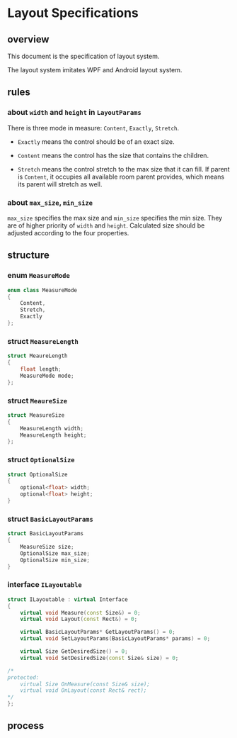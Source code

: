 # Layout Specifications

## overview
This document is the specification of layout system.

The layout system imitates WPF and Android layout system.

## rules

### about `width` and `height` in `LayoutParams`
There is three mode in measure: `Content`, `Exactly`, `Stretch`.

- `Exactly` means the control should be of an exact size.

- `Content` means the control has the size that contains the children.

- `Stretch` means the control stretch to the max size that it can fill. If parent is `Content`, it occupies all available room parent provides, which means its parent will stretch as well.

### about `max_size`, `min_size`

`max_size` specifies the max size and `min_size` specifies the min size. They are of higher priority of `width` and `height`. Calculated size should be adjusted according to the four properties.

## structure

### enum `MeasureMode`
``` c++
enum class MeasureMode
{
    Content,
    Stretch,
    Exactly
};
```

### struct `MeasureLength`
``` c++
struct MeaureLength
{
    float length;
    MeasureMode mode;
};
```

### struct `MeaureSize`
``` c++
struct MeasureSize
{
    MeasureLength width;
    MeasureLength height;
};
```

### struct `OptionalSize`
``` c++
struct OptionalSize
{
    optional<float> width;
    optional<float> height;
}
```

### struct `BasicLayoutParams`
``` c++
struct BasicLayoutParams
{
    MeasureSize size;
    OptionalSize max_size;
    OptionalSize min_size;
}
```

### interface `ILayoutable`
``` c++
struct ILayoutable : virtual Interface
{
    virtual void Measure(const Size&) = 0;
    virtual void Layout(const Rect&) = 0;

    virtual BasicLayoutParams* GetLayoutParams() = 0;
    virtual void SetLayoutParams(BasicLayoutParams* params) = 0;

    virtual Size GetDesiredSize() = 0;
    virtual void SetDesiredSize(const Size& size) = 0;

/*
protected:
    virtual Size OnMeasure(const Size& size);
    virtual void OnLayout(const Rect& rect);
*/
};
```

## process


